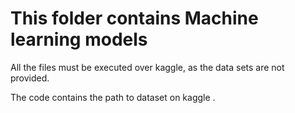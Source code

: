 <h1>This folder contains Machine learning models</h1>

All the files must be executed over kaggle, as the data sets are not provided.

The code contains the path to dataset on kaggle .

